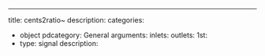 ---
title: cents2ratio~
description:
categories:
 - object
pdcategory: General
arguments:
inlets:
outlets:
  1st:
  - type: signal
    description:
